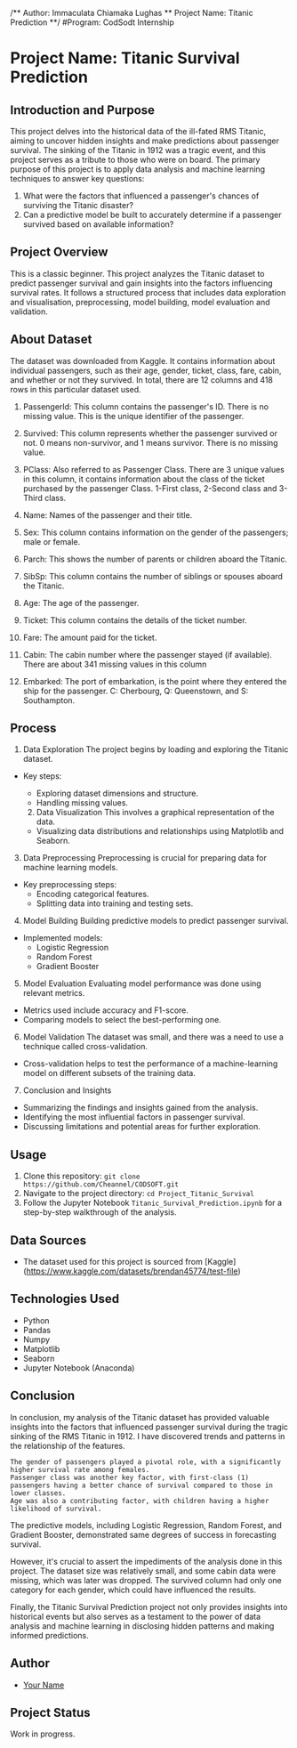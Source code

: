 /** Author: Immaculata Chiamaka Lughas
** Project Name: Titanic Prediction
**/
#Program: CodSodt Internship

# Project Name: Titanic Survival Prediction

## Introduction and Purpose
 This project delves into the historical data of the ill-fated RMS Titanic, aiming to uncover hidden insights and make predictions about passenger survival. The sinking of the Titanic in 1912 was a tragic event, and this project serves as a tribute to those who were on board.
The primary purpose of this project is to apply data analysis and machine learning techniques to answer key questions:

 1. What were the factors that influenced a passenger's chances of surviving the Titanic disaster?
 2. Can a predictive model be built to accurately determine if a passenger survived based on available information?

## Project Overview
This is a classic beginner. This project analyzes the Titanic dataset to predict passenger survival and gain insights into the factors influencing survival rates. It follows a structured process that includes data exploration and visualisation, preprocessing, model building, model evaluation and validation.

## About Dataset
The dataset was downloaded from Kaggle. It contains information  about individual passengers, such as their age, gender, ticket,  class, fare, cabin, and whether or not they survived. In total, there are 12 columns and 418 rows in this particular dataset used.

 1. PassengerId: This column contains the passenger's ID. There is no missing value. This is the unique identifier of the passenger.

 2. Survived: This column represents whether the passenger survived or not. 0 means non-survivor, and 1 means survivor. There is no missing value.

 3. PClass: Also referred to as Passenger Class. There are 3 unique values in this column, it contains information about the class of the ticket purchased by the passenger Class. 1-First class, 2-Second class and 3- Third class.

 4. Name: Names of the passenger and their title.

 5. Sex: This column contains information on the gender of the passengers; male or female.

 6. Parch: This shows the number of parents or children aboard the Titanic.

 7. SibSp: This column contains the number of siblings or spouses aboard the Titanic.

 8. Age: The age of the passenger.

 9. Ticket: This column contains the details of the ticket number.

 10. Fare: The amount paid for the ticket.

 11. Cabin: The cabin number where the passenger stayed (if available). There are about 341 missing values in this column

 12. Embarked: The port of embarkation, is the point where they entered the ship for the passenger.
C: Cherbourg, Q: Queenstown, and S: Southampton.

## Process
 1. Data Exploration
The project begins by loading and exploring the Titanic dataset.
- Key steps:
  - Exploring dataset dimensions and structure.
  - Handling missing values.

  2. Data Visualization
  This involves a graphical representation of the data.
  - Visualizing data distributions and relationships using Matplotlib and Seaborn.

 3. Data Preprocessing
Preprocessing is crucial for preparing data for machine learning models.
- Key preprocessing steps:
  - Encoding categorical features.
  - Splitting data into training and testing sets.

4. Model Building
Building predictive models to predict passenger survival.
- Implemented models:
  - Logistic Regression
  - Random Forest
  - Gradient Booster

 5. Model Evaluation
Evaluating model performance was done using relevant metrics.
- Metrics used include accuracy and F1-score.
- Comparing models to select the best-performing one.

6. Model Validation
The dataset was small, and there was a need to use a technique called cross-validation.
- Cross-validation helps to test the performance of a machine-learning model on different subsets of the training data.

7. Conclusion and Insights
- Summarizing the findings and insights gained from the analysis.
- Identifying the most influential factors in passenger survival.
- Discussing limitations and potential areas for further exploration.

## Usage
1. Clone this repository: `git clone https://github.com/Cheannel/CODSOFT.git`
2. Navigate to the project directory: `cd Project_Titanic_Survival`
3. Follow the Jupyter Notebook `Titanic_Survival_Prediction.ipynb` for a step-by-step walkthrough of the analysis.

## Data Sources
- The dataset used for this project is sourced from [Kaggle] (https://www.kaggle.com/datasets/brendan45774/test-file)

## Technologies Used
- Python
- Pandas
- Numpy
- Matplotlib
- Seaborn
- Jupyter Notebook (Anaconda)

## Conclusion
In conclusion, my analysis of the Titanic dataset has provided valuable insights into the factors that influenced passenger survival during the tragic sinking of the RMS Titanic in 1912. I have discovered trends and patterns in the relationship of the features.

    The gender of passengers played a pivotal role, with a significantly higher survival rate among females.
    Passenger class was another key factor, with first-class (1) passengers having a better chance of survival compared to those in lower classes.
    Age was also a contributing factor, with children having a higher likelihood of survival.

The predictive models, including Logistic Regression, Random Forest, and Gradient Booster, demonstrated same degrees of success in forecasting survival.

However, it's crucial to assert the impediments of the analysis done in this project. The dataset size was relatively small, and some cabin data were missing, which was later was dropped. The survived column had only one category for each gender, which could have influenced the results.

Finally, the Titanic Survival Prediction project not only provides insights into historical events but also serves as a testament to the power of data analysis and machine learning in disclosing hidden patterns and making informed predictions.

## Author
- [Your Name](https://github.com/your-username)

## Project Status
Work in progress.


